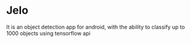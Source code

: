 # Jelo
It is an object detection app for android, with the ability to classify up to 1000 objects using tensorflow api
